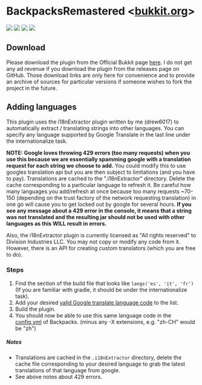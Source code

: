 # BackpacksRemastered <[bukkit.org](https://dev.bukkit.org/projects/backpack-item)>
[![](https://img.shields.io/travis/divisionind/BackpacksRemastered/master.svg?style=flat-square)](https://travis-ci.org/divisionind/BackpacksRemastered)
![](https://img.shields.io/github/repo-size/divisionind/BackpacksRemastered.svg?style=flat-square)
![](https://img.shields.io/badge/license-GPLv3-green.svg?style=flat-square)
![](https://img.shields.io/badge/dev%20status-active-brightgreen.svg?style=flat-square)

## Download
Please download the plugin from the Official Bukkit page [here](https://dev.bukkit.org/projects/backpack-item). I do 
not get any ad revenue if you download the plugin from the releases page on GitHub. Those download links are only here 
for convenience and to provide an archive of sources for particular versions if someone wishes to fork the project
in the future.


## Adding languages
This plugin uses the i18nExtractor plugin written by me (drew6017) to automatically extract / translating
strings into other languages. You can specify any language supported by Google Translate in the last line
under the internationalize task.

__NOTE: Google loves throwing 429 errors (too many requests) when you use this because we are essentially spamming 
google with a translation request for each string we choose to add.__ You could modify this to use googles translation
api but you are then subject to limitations (and you have to pay). Translations are cached to the ".i18nExtractor"
directory. Delete the cache corresponding to a particular language to refresh it. Be careful how many languages you
add/refresh at once because too many requests ~70-150 (depending on the trust factory of the network requesting translation) 
in one go will cause you to get locked out by google for several hours. __If you see any message about a 429 error in 
the console, it means that a string was not translated and the resulting jar should not be used with other languages 
as this WILL result in errors.__

Also, the i18nExtractor plugin is currently licensed as "All rights reserved" to Division Industries LLC. You may not
copy or modify any code from it. However, there is an API for creating custom translators (which you are free to do).

### Steps
1. Find the section of the build file that looks like `langs('es', 'it', 'fr')` (If you are familiar with gradle, 
   it should be under the internationalize task).
2. Add your desired [valid Google translate language code](https://cloud.google.com/translate/docs/languages) to the
   list.
3. Build the plugin.
4. You should now be able to use this same language code in the [config.yml](https://github.com/divisionind/BackpacksRemastered/blob/master/src/main/resources/config.yml) 
   of Backpacks. (minus any -X extensions, e.g. "zh-CH" would be "zh")

##### Notes
* Translations are cached in the `.i18nExtractor` directory, delete the cache file corresponding to your desired language
  to grab the latest translations of that language from google.
* See above notes about 429 errors.